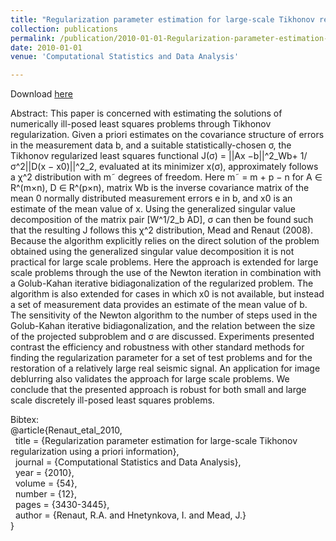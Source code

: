 ```yaml
---
title: "Regularization parameter estimation for large-scale Tikhonov regularization using a priori information"
collection: publications
permalink: /publication/2010-01-01-Regularization-parameter-estimation-for-large-scale-Tikhonov-regularization-using-a-priori-information
date: 2010-01-01
venue: 'Computational Statistics and Data Analysis'

---
```

Download [here](https://math.boisestate.edu/~mead/papers/paper04.pdf)

Abstract: 
This paper is concerned with estimating the solutions of numerically ill-posed least squares problems
through Tikhonov regularization. Given a priori estimates on the covariance structure of errors in the measurement
data b, and a suitable statistically-chosen σ, the Tikhonov regularized least squares functional J(σ) = ||Ax −b||^2_Wb+ 1/σ^2||D(x − x0)||^2_2, evaluated at its minimizer x(σ), approximately follows a χ^2 distribution with m˜ degrees of freedom. Here m˜ = m + p − n for A ∈ R^(m×n), D ∈ R^(p×n), matrix Wb is the inverse covariance
matrix of the mean 0 normally distributed measurement errors e in b, and x0 is an estimate of the mean value of
x. Using the generalized singular value decomposition of the matrix pair [W^1/2_b AD], σ can then be found such
that the resulting J follows this χ^2 distribution, Mead and Renaut (2008). Because the algorithm explicitly relies on
the direct solution of the problem obtained using the generalized singular value decomposition it is not practical for
large scale problems. Here the approach is extended for large scale problems through the use of the Newton iteration
in combination with a Golub-Kahan iterative bidiagonalization of the regularized problem. The algorithm is also
extended for cases in which x0 is not available, but instead a set of measurement data provides an estimate of the
mean value of b. The sensitivity of the Newton algorithm to the number of steps used in the Golub-Kahan iterative
bidiagonalization, and the relation between the size of the projected subproblem and σ are discussed. Experiments
presented contrast the efficiency and robustness with other standard methods for finding the regularization parameter
for a set of test problems and for the restoration of a relatively large real seismic signal. An application for image
deblurring also validates the approach for large scale problems. We conclude that the presented approach is robust
for both small and large scale discretely ill-posed least squares problems.

Bibtex:<br>
@article{Renaut_etal_2010,<br>
&nbsp;  title = {Regularization parameter estimation for large-scale Tikhonov regularization using a priori information},<br>
&nbsp;  journal = {Computational Statistics and Data Analysis},<br>
&nbsp;  year = {2010},<br>
&nbsp;  volume = {54},<br>
&nbsp;  number = {12},<br>
&nbsp;  pages = {3430-3445},<br>
&nbsp;  author = {Renaut, R.A. and Hnetynkova, I. and Mead, J.}<br>}
